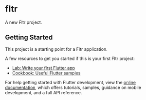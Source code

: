 # fltr

A new Fltr project.

## Getting Started

This project is a starting point for a Fltr application.

A few resources to get you started if this is your first Fltr project:

- [Lab: Write your first Flutter app](https://docs.flutter.dev/get-started/codelab)
- [Cookbook: Useful Flutter samples](https://docs.flutter.dev/cookbook)

For help getting started with Flutter development, view the
[online documentation](https://docs.flutter.dev/), which offers tutorials,
samples, guidance on mobile development, and a full API reference.
